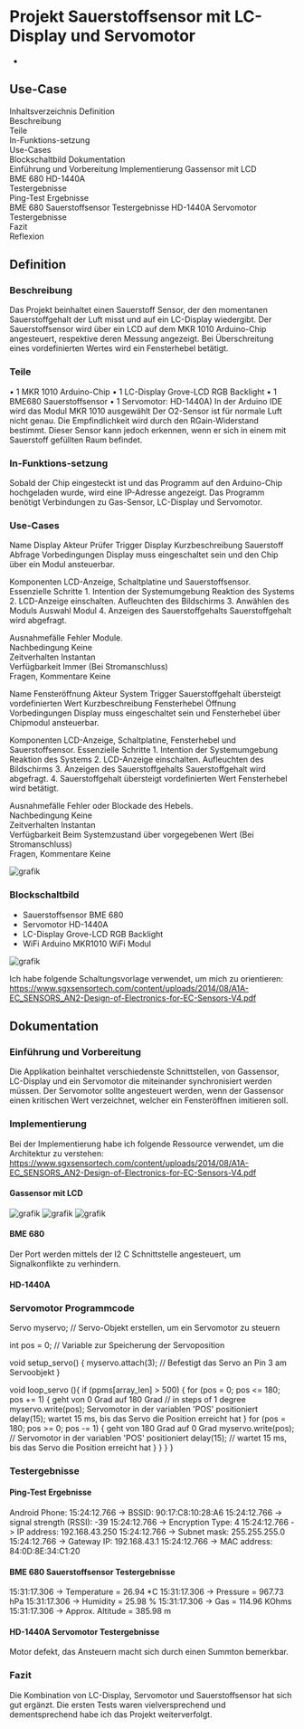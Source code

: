 # Projekt Sauerstoffsensor mit LC-Display und Servomotor
-
## Use-Case

Inhaltsverzeichnis
Definition	
Beschreibung	
Teile	
In-Funktions-setzung	
Use-Cases	
Blockschaltbild	
Dokumentation	
Einführung und Vorbereitung	
Implementierung	
Gassensor mit LCD	
BME 680	
HD-1440A	
Testergebnisse	
Ping-Test Ergebnisse	
BME 680 Sauerstoffsensor Testergebnisse	
HD-1440A Servomotor Testergebnisse	
Fazit	
Reflexion	

## Definition

### Beschreibung

Das Projekt beinhaltet einen Sauerstoff Sensor, der den momentanen Sauerstoffgehalt der Luft misst und auf ein LC-Display wiedergibt. Der Sauerstoffsensor wird über ein LCD auf dem MKR 1010 Arduino-Chip angesteuert, respektive deren Messung angezeigt. Bei Überschreitung eines vordefinierten Wertes wird ein Fensterhebel betätigt.

### Teile

•	1 MKR 1010 Arduino-Chip
•	1 LC-Display Grove-LCD RGB Backlight
•	1 BME680 Sauerstoffsensor
•	1 Servomotor: HD-1440A)
In der Arduino IDE wird das Modul MKR 1010 ausgewählt
Der O2-Sensor ist für normale Luft nicht genau. Die Empfindlichkeit wird durch den RGain-Widerstand bestimmt. Dieser Sensor kann jedoch erkennen, wenn er sich in einem mit Sauerstoff gefüllten Raum befindet.

### In-Funktions-setzung

Sobald der Chip eingesteckt ist und das Programm auf den Arduino-Chip hochgeladen wurde, wird eine IP-Adresse angezeigt. Das Programm benötigt Verbindungen zu Gas-Sensor, LC-Display und Servomotor. 

### Use-Cases

Name	                        Display
Akteur	                      Prüfer
Trigger	                      Display
Kurzbeschreibung	            Sauerstoff Abfrage
Vorbedingungen	              Display muss eingeschaltet sein und den Chip über ein Modul ansteuerbar.

	
Komponenten	                  LCD-Anzeige, Schaltplatine und Sauerstoffsensor. 
Essenzielle Schritte	        1. Intention der Systemumgebung	Reaktion des Systems
	                            2. LCD-Anzeige einschalten.	Aufleuchten des Bildschirms
	                            3. Anwählen des Moduls	Auswahl Modul
	                            4. Anzeigen des Sauerstoffgehalts	Sauerstoffgehalt wird abgefragt.
                              
Ausnahmefälle	                Fehler Module.	
Nachbedingung	                Keine	
Zeitverhalten	                Instantan	
Verfügbarkeit	                Immer (Bei Stromanschluss)	
Fragen, Kommentare	          Keine	





Name	                        Fensteröffnung
Akteur	                      System
Trigger	                      Sauerstoffgehalt übersteigt vordefinierten Wert
Kurzbeschreibung	            Fensterhebel Öffnung
Vorbedingungen	              Display muss eingeschaltet sein und Fensterhebel über Chipmodul ansteuerbar.

	
Komponenten	                  LCD-Anzeige, Schaltplatine, Fensterhebel und Sauerstoffsensor. 
Essenzielle Schritte	        1. Intention der Systemumgebung	Reaktion des Systems
	                            2. LCD-Anzeige einschalten.	Aufleuchten des Bildschirms
                              3. Anzeigen des Sauerstoffgehalts	Sauerstoffgehalt wird abgefragt.
	                            4. Sauerstoffgehalt übersteigt vordefinierten Wert 	Fensterhebel wird betätigt.
                              
Ausnahmefälle	                Fehler oder Blockade des Hebels.	
Nachbedingung	                Keine	
Zeitverhalten	                Instantan	
Verfügbarkeit	                Beim Systemzustand über vorgegebenen Wert (Bei Stromanschluss)	
Fragen, Kommentare	          Keine	

 
![grafik](https://user-images.githubusercontent.com/56382532/174975333-3866270e-68a5-4081-972b-1ad78c062ffe.png)

















### Blockschaltbild

-	Sauerstoffsensor	BME 680
-	Servomotor 	      HD-1440A
-	LC-Display	      Grove-LCD RGB Backlight
-	WiFi	            Arduino MKR1010 WiFi Modul 

![grafik](https://user-images.githubusercontent.com/56382532/174975446-ed788f3e-5546-4ec7-97d9-2371f0c9a3f3.png)


 

Ich habe folgende Schaltungsvorlage verwendet, um mich zu orientieren: 
https://www.sgxsensortech.com/content/uploads/2014/08/A1A-EC_SENSORS_AN2-Design-of-Electronics-for-EC-Sensors-V4.pdf



## Dokumentation

### Einführung und Vorbereitung
Die Applikation beinhaltet verschiedenste Schnittstellen, von Gassensor, LC-Display und ein Servomotor die miteinander synchronisiert werden müssen. Der Servomotor sollte angesteuert werden, wenn der Gassensor einen kritischen Wert verzeichnet, welcher ein Fensteröffnen imitieren soll. 

### Implementierung
Bei der Implementierung habe ich folgende Ressource verwendet, um die Architektur zu verstehen:
https://www.sgxsensortech.com/content/uploads/2014/08/A1A-EC_SENSORS_AN2-Design-of-Electronics-for-EC-Sensors-V4.pdf

#### Gassensor mit LCD
   
![grafik](https://user-images.githubusercontent.com/56382532/174975748-4a1d2dd5-eaaf-4a6a-a4ac-153c8b45ef38.png)
![grafik](https://user-images.githubusercontent.com/56382532/174975780-9f29db19-23e1-479e-a553-492642299d6e.png)
![grafik](https://user-images.githubusercontent.com/56382532/174975827-303d2ddf-b65b-4749-ae37-01f9845a4ee5.png)


#### BME 680
Der Port werden mittels der I2 C Schnittstelle angesteuert, um Signalkonflikte zu verhindern.

#### HD-1440A

### Servomotor Programmcode

Servo myservo;  // Servo-Objekt erstellen, um ein Servomotor zu steuern

int pos = 0;    // Variable zur Speicherung der Servoposition

void setup_servo() {
  myservo.attach(3);  // Befestigt das Servo an Pin 3 am Servoobjekt
}

void loop_servo (){
  if (ppms[array_len] > 500) {
  for (pos = 0; pos <= 180; pos += 1) { geht von 0 Grad auf 180 Grad
    // in steps of 1 degree
    myservo.write(pos);              Servomotor in der variablen 'POS' positioniert
    delay(15);                       wartet 15 ms, bis das Servo die Position erreicht hat
  }
  for (pos = 180; pos >= 0; pos -= 1) { geht von 180 Grad auf 0 Grad
    myservo.write(pos);              // Servomotor in der variablen 'POS' positioniert
    delay(15);                       // wartet 15 ms, bis das Servo die Position erreicht hat
  }
}
  }
}


### Testergebnisse

#### Ping-Test Ergebnisse

Android Phone:
15:24:12.766 -> BSSID: 90:17:C8:10:28:A6
15:24:12.766 -> signal strength (RSSI): -39
15:24:12.766 -> Encryption Type: 4
15:24:12.766 -> IP address: 192.168.43.250
15:24:12.766 -> Subnet mask: 255.255.255.0
15:24:12.766 -> Gateway IP: 192.168.43.1
15:24:12.766 -> MAC address: 84:0D:8E:34:C1:20

#### BME 680 Sauerstoffsensor Testergebnisse

15:31:17.306 -> Temperature = 26.94 *C
15:31:17.306 -> Pressure = 967.73 hPa
15:31:17.306 -> Humidity = 25.98 %
15:31:17.306 -> Gas = 114.96 KOhms
15:31:17.306 -> Approx. Altitude = 385.98 m

#### HD-1440A Servomotor Testergebnisse

Motor defekt, das Ansteuern macht sich durch einen Summton bemerkbar.

### Fazit

Die Kombination von LC-Display, Servomotor und Sauerstoffsensor hat sich gut ergänzt. Die ersten Tests waren vielversprechend und dementsprechend habe ich das Projekt weiterverfolgt.

